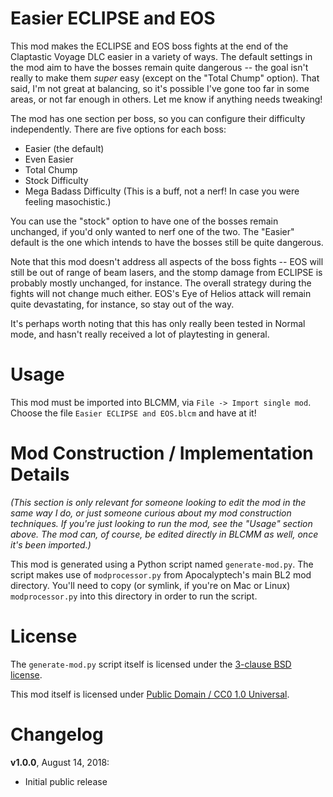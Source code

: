 Easier ECLIPSE and EOS
======================

This mod makes the ECLIPSE and EOS boss fights at the end of the Claptastic
Voyage DLC easier in a variety of ways.  The default settings in the mod
aim to have the bosses remain quite dangerous -- the goal isn't really to
make them *super* easy (except on the "Total Chump" option).  That said,
I'm not great at balancing, so it's possible I've gone too far in some areas,
or not far enough in others.  Let me know if anything needs tweaking!

The mod has one section per boss, so you can configure their difficulty
independently.  There are five options for each boss:

* Easier (the default)
* Even Easier
* Total Chump
* Stock Difficulty
* Mega Badass Difficulty (This is a buff, not a nerf!  In case you
  were feeling masochistic.)

You can use the "stock" option to have one of the bosses remain unchanged, if
you'd only wanted to nerf one of the two.  The "Easier" default is the one
which intends to have the bosses still be quite dangerous.

Note that this mod doesn't address all aspects of the boss fights -- EOS
will still be out of range of beam lasers, and the stomp damage from
ECLIPSE is probably mostly unchanged, for instance.  The overall strategy
during the fights will not change much either.  EOS's Eye of Helios attack
will remain quite devastating, for instance, so stay out of the way.

It's perhaps worth noting that this has only really been tested in Normal
mode, and hasn't really received a lot of playtesting in general.

Usage
=====

This mod must be imported into BLCMM, via `File -> Import single mod`.
Choose the file `Easier ECLIPSE and EOS.blcm` and have at it!

Mod Construction / Implementation Details
=========================================

*(This section is only relevant for someone looking to edit the mod in the
same way I do, or just someone curious about my mod construction techniques.
If you're just looking to run the mod, see the "Usage" section above.  The
mod can, of course, be edited directly in BLCMM as well, once it's
been imported.)*

This mod is generated using a Python script named `generate-mod.py`.  The
script makes use of `modprocessor.py` from Apocalyptech's main BL2 mod
directory.  You'll need to copy (or symlink, if you're on Mac or Linux)
`modprocessor.py` into this directory in order to run the script.

License
=======

The `generate-mod.py` script itself is licensed under the
[3-clause BSD license](https://opensource.org/licenses/BSD-3-Clause).

This mod itself is licensed under
[Public Domain / CC0 1.0 Universal](https://creativecommons.org/publicdomain/zero/1.0/).

Changelog
=========

**v1.0.0**, August 14, 2018:
 * Initial public release
